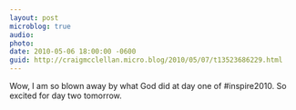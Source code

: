 ```yaml
---
layout: post
microblog: true
audio: 
photo: 
date: 2010-05-06 18:00:00 -0600
guid: http://craigmcclellan.micro.blog/2010/05/07/t13523686229.html
---
```

Wow, I am so blown away by what God did at day one of #inspire2010. So excited for day two tomorrow.
